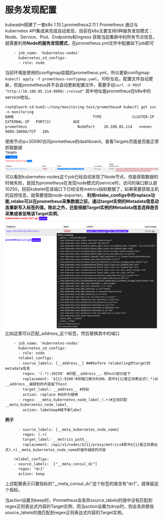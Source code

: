 # 服务发现配置

kubeadm搭建了一套k8s 1.15.1,prometheus2.11.1 Prometheus 通过与kubernetes API集成来完成自动发现，目前在k8s主要支持5种服务发现模式： Node、Service、Pod、Endpoints和Ingress 获取当前集群中的所有节点信息，就需要利用**Node的服务发现模式**，在prometheus.yml文件中配置如下job即可

```text
    - job_name: 'kubernetes-nodes'
      kubernetes_sd_configs:
      - role: node
```

当前环境是使用的configmap挂载的prometheus.yml，所以更新configmap `kubectl apply -f prometheus-configmap.yaml`，10秒左右，配置文件自动更新，但是prometheus并不会自动更新配置文件，需要手动`curl -X POST "http://10.108.85.114:9090/-/reload"` 其中地址是prometheus在k8s中的service地址。

```text
root@lwork-cd-kvm3:~/tony/monitoring-test/prometheus# kubectl get svc -n monitoring
NAME                                    TYPE              CLUSTER-IP      EXTERNAL-IP   PORT(S)          AGE
prometheus                       NodePort    10.108.85.114   <none>              9090:30090/TCP   28h
```

使用节点ip+30090访问prometheus的dashboard，查看Targets页面是否能正常抓取数据 ![](../../../../../.gitbook/assets/screenshot_1566972531465.png) 可以看到kubernetes-nodes这个job已经自动发现了Node节点，但是获取数据的时候失败，是因为prometheus在发现node模式的service时，访问的端口默认是10250，目前kubelet在该端口下已经没有metrics指标数据了，如果需要获取主机的监控信息，就需要借助node-exporter。 **利用relabe\_configs中的replace功能,relabe可以在prometheus采集数据之前，通过target实例的Metadata信息动态重新写入标签的值，除此之外，还能根据Target实例的Metadata信息选择是否采集或者忽略该Target实例**。 ![](../../../../../.gitbook/assets/screenshot_1566972993055.png) 比如这里可以匹配_address_这个标签，然后替换其中的端口

```text
    - job_name: 'kubernetes-nodes'
      kubernetes_sd_configs:
      - role: node
      relabel_configs:
      - source_labels: [__address__] ###before relabeling的target的metadata信息
        regex: '(.*):10250' #匹配__address__，将host部分留下
        replacement: '${1}:9100'#将端口换为9100，其中${1}是正则表达式(.*)从__address__捕获到的内容留下host
        target_label: __address__ #目标
        action: replace #动作为替换
      - regex: __meta_kubernetes_node_label_(.+)#正则匹配__meta_kubernetes_node_label_
        action: labelmap#赋予新label
```

**例子**

```text
      - source_labels: [__meta_kubernetes_node_name]
        regex: (.+)
        target_label: __metrics_path__
        replacement: /api/v1/nodes/${1}/proxy/metrics#其中${1}是正则表达式(.+)__meta_kubernetes_node_name的值中捕获的内容
```

```text
    relabel_configs:
    - source_labels:  ["__meta_consul_dc"]
      regex: "dc1"
      action: keep
```

上述配置表示只要指标的“\_\_meta\_consul\_dc”这个标签的值含有“dc1”，就保留这个指标。

当action设置为keep时，Prometheus会丢弃source\_labels的值中没有匹配到regex正则表达式内容的Target实例，而当action设置为drop时，则会丢弃那些source\_labels的值匹配到regex正则表达式内容的Target实例。

